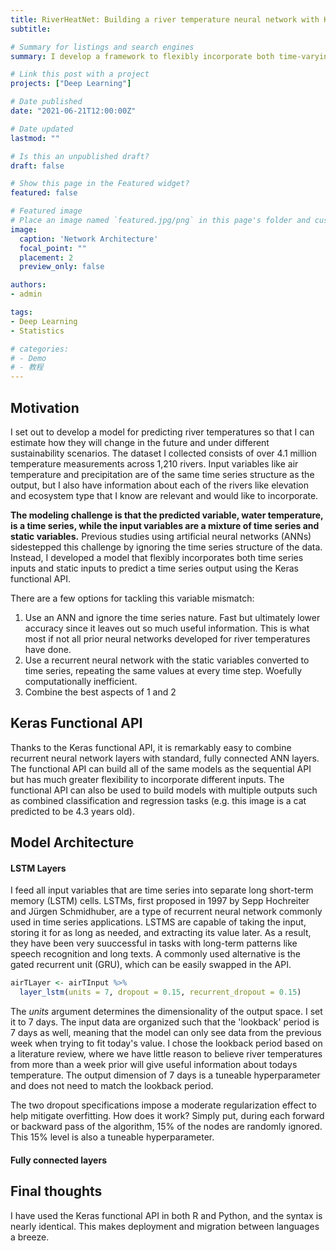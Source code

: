 ```yaml
---
title: RiverHeatNet: Building a river temperature neural network with Keras functional API
subtitle: 

# Summary for listings and search engines
summary: I develop a framework to flexibly incorporate both time-varying and static variables into a river temperature model with over 4 million observations.  

# Link this post with a project
projects: ["Deep Learning"]

# Date published
date: "2021-06-21T12:00:00Z"

# Date updated
lastmod: ""

# Is this an unpublished draft?
draft: false

# Show this page in the Featured widget?
featured: false

# Featured image
# Place an image named `featured.jpg/png` in this page's folder and customize its options here.
image:
  caption: 'Network Architecture'
  focal_point: ""
  placement: 2
  preview_only: false

authors:
- admin

tags:
- Deep Learning
- Statistics

# categories:
# - Demo
# - 教程
---
```


## Motivation
I set out to develop a model for predicting river temperatures so that I can estimate how they will change in the future and under different sustainability scenarios. The dataset I collected consists of over 4.1 million temperature measurements across 1,210 rivers. Input variables like air temperature and precipitation are of the same time series structure as the output, but I also have information about each of the rivers like elevation and ecosystem type that I know are relevant and would like to incorporate.

**The modeling challenge is that the predicted variable, water temperature, is a time series, while the input variables are a mixture of time series and static variables.**  Previous studies using artificial neural networks (ANNs) sidestepped this challenge by ignoring the time series structure of the data. Instead, I developed a model that flexibly incorporates both time series inputs and static inputs to predict a time series output using the Keras functional API.

There are a few options for tackling this variable mismatch:

1. Use an ANN and ignore the time series nature. Fast but ultimately lower accuracy since it leaves out so much useful information. This is what most if not all prior neural networks developed for river temperatures have done. 
2. Use a recurrent neural network with the static variables converted to time series, repeating the same values at every time step. Woefully computationally inefficient.
3. Combine the best aspects of 1 and 2

## Keras Functional API
Thanks to the Keras functional API, it is remarkably easy to combine recurrent neural network layers with standard, fully connected ANN layers. The functional API can build all of the same models as the sequential API but has much greater flexibility to incorporate different inputs. The functional API can also be used to build models with multiple outputs such as combined classification and regression tasks (e.g. this image is a cat predicted to be 4.3 years old).

## Model Architecture
#### LSTM Layers
I feed all input variables that are time series into separate long short-term memory (LSTM) cells. LSTMs, first proposed in 1997 by Sepp Hochreiter and Jürgen Schmidhuber, are a type of recurrent neural network commonly used in time series applications. LSTMS are capable of taking the input, storing it for as long as needed, and extracting its value later. As a result, they have been very suuccessful in tasks with long-term patterns like speech recognition and long texts. A commonly used alternative is the gated recurrent unit (GRU), which can be easily swapped in the API.

``` r
airTLayer <- airTInput %>% 
  layer_lstm(units = 7, dropout = 0.15, recurrent_dropout = 0.15)
```

The _units_ argument determines the dimensionality of the output space. I set it to 7 days. The input data are organized such that the 'lookback' period is 7 days as well, meaning that the model can only see data from the previous week when trying to fit today's value. I chose the lookback period based on a literature review, where we have little reason to believe river temperatures from more than a week prior will give useful information about todays temperature. The output dimension of 7 days is a tuneable hyperparameter and does not need to match the lookback period. 

The two dropout specifications impose a moderate regularization effect to help mitigate overfitting. How does it work? Simply put, during each forward or backward pass of the algorithm, 15% of the nodes are randomly ignored. This 15% level is also a tuneable hyperparameter. 

#### Fully connected layers


## Final thoughts
I have used the Keras functional API in both R and Python, and the syntax is nearly identical. This makes deployment and migration between languages a breeze.